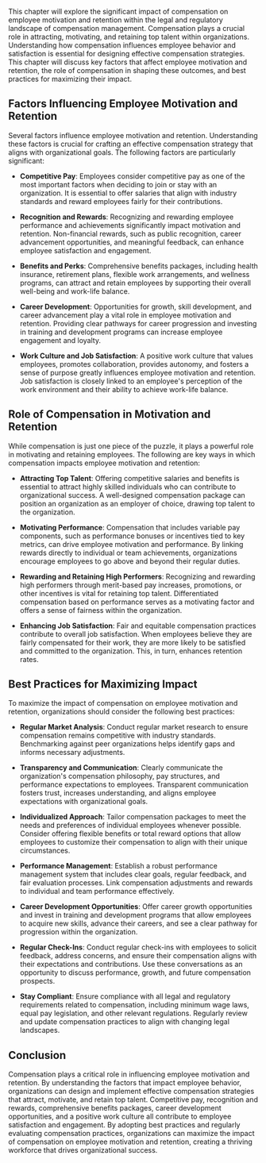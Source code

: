 
This chapter will explore the significant impact of compensation on employee motivation and retention within the legal and regulatory landscape of compensation management. Compensation plays a crucial role in attracting, motivating, and retaining top talent within organizations. Understanding how compensation influences employee behavior and satisfaction is essential for designing effective compensation strategies. This chapter will discuss key factors that affect employee motivation and retention, the role of compensation in shaping these outcomes, and best practices for maximizing their impact.

**Factors Influencing Employee Motivation and Retention**
---------------------------------------------------------

Several factors influence employee motivation and retention. Understanding these factors is crucial for crafting an effective compensation strategy that aligns with organizational goals. The following factors are particularly significant:

* **Competitive Pay**: Employees consider competitive pay as one of the most important factors when deciding to join or stay with an organization. It is essential to offer salaries that align with industry standards and reward employees fairly for their contributions.

* **Recognition and Rewards**: Recognizing and rewarding employee performance and achievements significantly impact motivation and retention. Non-financial rewards, such as public recognition, career advancement opportunities, and meaningful feedback, can enhance employee satisfaction and engagement.

* **Benefits and Perks**: Comprehensive benefits packages, including health insurance, retirement plans, flexible work arrangements, and wellness programs, can attract and retain employees by supporting their overall well-being and work-life balance.

* **Career Development**: Opportunities for growth, skill development, and career advancement play a vital role in employee motivation and retention. Providing clear pathways for career progression and investing in training and development programs can increase employee engagement and loyalty.

* **Work Culture and Job Satisfaction**: A positive work culture that values employees, promotes collaboration, provides autonomy, and fosters a sense of purpose greatly influences employee motivation and retention. Job satisfaction is closely linked to an employee's perception of the work environment and their ability to achieve work-life balance.

**Role of Compensation in Motivation and Retention**
----------------------------------------------------

While compensation is just one piece of the puzzle, it plays a powerful role in motivating and retaining employees. The following are key ways in which compensation impacts employee motivation and retention:

* **Attracting Top Talent**: Offering competitive salaries and benefits is essential to attract highly skilled individuals who can contribute to organizational success. A well-designed compensation package can position an organization as an employer of choice, drawing top talent to the organization.

* **Motivating Performance**: Compensation that includes variable pay components, such as performance bonuses or incentives tied to key metrics, can drive employee motivation and performance. By linking rewards directly to individual or team achievements, organizations encourage employees to go above and beyond their regular duties.

* **Rewarding and Retaining High Performers**: Recognizing and rewarding high performers through merit-based pay increases, promotions, or other incentives is vital for retaining top talent. Differentiated compensation based on performance serves as a motivating factor and offers a sense of fairness within the organization.

* **Enhancing Job Satisfaction**: Fair and equitable compensation practices contribute to overall job satisfaction. When employees believe they are fairly compensated for their work, they are more likely to be satisfied and committed to the organization. This, in turn, enhances retention rates.

**Best Practices for Maximizing Impact**
----------------------------------------

To maximize the impact of compensation on employee motivation and retention, organizations should consider the following best practices:

* **Regular Market Analysis**: Conduct regular market research to ensure compensation remains competitive with industry standards. Benchmarking against peer organizations helps identify gaps and informs necessary adjustments.

* **Transparency and Communication**: Clearly communicate the organization's compensation philosophy, pay structures, and performance expectations to employees. Transparent communication fosters trust, increases understanding, and aligns employee expectations with organizational goals.

* **Individualized Approach**: Tailor compensation packages to meet the needs and preferences of individual employees whenever possible. Consider offering flexible benefits or total reward options that allow employees to customize their compensation to align with their unique circumstances.

* **Performance Management**: Establish a robust performance management system that includes clear goals, regular feedback, and fair evaluation processes. Link compensation adjustments and rewards to individual and team performance effectively.

* **Career Development Opportunities**: Offer career growth opportunities and invest in training and development programs that allow employees to acquire new skills, advance their careers, and see a clear pathway for progression within the organization.

* **Regular Check-Ins**: Conduct regular check-ins with employees to solicit feedback, address concerns, and ensure their compensation aligns with their expectations and contributions. Use these conversations as an opportunity to discuss performance, growth, and future compensation prospects.

* **Stay Compliant**: Ensure compliance with all legal and regulatory requirements related to compensation, including minimum wage laws, equal pay legislation, and other relevant regulations. Regularly review and update compensation practices to align with changing legal landscapes.

**Conclusion**
--------------

Compensation plays a critical role in influencing employee motivation and retention. By understanding the factors that impact employee behavior, organizations can design and implement effective compensation strategies that attract, motivate, and retain top talent. Competitive pay, recognition and rewards, comprehensive benefits packages, career development opportunities, and a positive work culture all contribute to employee satisfaction and engagement. By adopting best practices and regularly evaluating compensation practices, organizations can maximize the impact of compensation on employee motivation and retention, creating a thriving workforce that drives organizational success.
